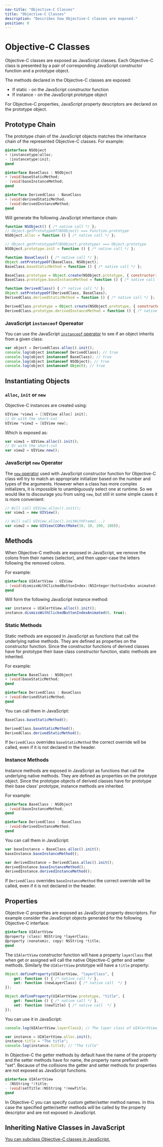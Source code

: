 ```yaml
---
nav-title: "Objective-C Classes"
title: "Objective-C Classes"
description: "Describes how Objective-C classes are exposed."
position: 0
---
```


# Objective-C Classes
Objective-C classes are exposed as JavaScript classes. Each Objective-C class is presented by a pair of corresponding JavaScript constructor function and a prototype object.

The methods declared in the Objective-C classes are exposed:
  * If static - on the JavaScript constructor function
  * If instance - on the JavaScript prototype object

For Objective-C properties, JavaScript property descriptors are declared on the prototype object.

## Prototype Chain
The prototype chain of the JavaScript objects matches the inheritance chain of the represented Objective-C classes. For example:

```objective-c
@interface NSObject
+ (instancetype)alloc;
- (instancetype)init;
@end

@interface BaseClass : NSObject
+ (void)baseStaticMethod;
- (void)baseInstanceMethod;
@end

@interface DerivedClass : BaseClass
+ (void)derivedStaticMethod;
- (void)derivedInstanceMethod;
@end
```

Will generate the following JavaScript inheritance chain:

```javascript
function NSObject() { /* native call */ };
// Object.getPrototypeOf(NSObject) === Function.prototype
NSObject.alloc = function () { /* native call */ };

// Object.getPrototypeOf(NSObject.prototype) === Object.prototype
NSObject.prototype.init = function () { /* native call */ };

function BaseClass() { /* native call */ };
Object.setPrototypeOf(BaseClass, NSObject);
BaseClass.baseStaticMethod = function () { /* native call */ };

BaseClass.prototype = Object.create(NSObject.prototype, { constructor: BaseClass });
BaseClass.prototype.baseInstanceMethod = function () { /* native call */ };

function DerivedClass() { /* native call */ };
Object.setPrototypeOf(DerivedClass, BaseClass);
DerivedClass.derivedStaticMethod = function () { /* native call */ };

DerivedClass.prototype = Object.create(NSObject.prototype, { constructor: DerivedClass });
DerivedClass.prototype.derivedInstanceMethod = function () { /* native call */ };
```

### JavaScript `instanceof` Opereator
You can use the JavaScript [`instanceof` operator](https://developer.mozilla.org/en-US/docs/Web/JavaScript/Reference/Operators/instanceof) to see if an object inherits from a given class:
```javascript
var object = DerivedClass.alloc().init();
console.log(object instanceof DerivedClass); // true
console.log(object instanceof BaseClass); // true
console.log(object instanceof NSObject); // true
console.log(object instanceof Object); // true
```

## Instantiating Objects

### `alloc`, `init` or `new`
Objective-C instances are created using:
```objective-c
UIView *view1 = [[UIView alloc] init];
// Or with the short-cut
UIView *view2 = [UIView new];
```

Which is exposed as:
```javascript
var view1 = UIView.alloc().init();
// Or with the short-cut
var view2 = UIView.new();
```

### JavaScript `new` Operator
The [`new` operator](https://developer.mozilla.org/en-US/docs/Web/JavaScript/Reference/Operators/new) used with JavaScript constructor function for Objective-C class will try to match an appropriate initializer based on the number and types of the arguments. However when a class has more complex initializers, it is impossible to unambiguously select one at runtime. So we would like to discourage you from using `new`, but still in some simple cases it is more convenient:

```javascript
// Will call UIView.alloc().init();
var view1 = new UIView();

// Will call UIView.alloc().initWithFrame(...)
var view2 = new UIView(CGRectMake(10, 10, 200, 100));
```

## Methods
When Objective-C methods are exposed in JavaScript, we remove the colons from their names (selector), and then upper-case the letters following the removed colons.

For example:
```objective-c
@interface UIAlertView : UIView
- (void)dismissWithClickedButtonIndex:(NSInteger)buttonIndex animated:(BOOL)animated;
@end
```
Will form the following JavaScript instance method:
```javascript
var instance = UIAlertView.alloc().init();
instance.dismissWithClickedButtonIndexAnimated(0, true);
```

### Static Methods
Static methods are exposed in JavaScript as functions that call the underlying native methods. They are defined as properties on the constructor function. Since the constructor functions of derived classes have for prototype their base class constructor function, static methods are inherited.

For example:
```objective-c
@interface BaseClass : NSObject
+ (void)baseStaticMethod;
@end

@interface DerivedClass : BaseClass
+ (void)derivedStaticMethod;
@end
```

You can call them in JavaScript:
```javascript
BaseClass.baseStaticMethod();

DerivedClass.baseStaticMethod();
DerivedClass.derivedStaticMethod();
```

If `DerivedClass` overrides `baseStaticMethod` the correct override will be called, even if it is not declared in the header.

### Instance Methods
Instance methods are exposed in JavaScript as functions that call the underlying native methods. They are defined as properties on the prototype object. Since the prototype objects of derived classes have for prototype their base class' prototype, instance methods are inherited.

For example:
```objective-c
@interface BaseClass : NSObject
- (void)baseInstanceMethod;
@end

@interface DerivedClass : BaseClass
- (void)derivedInstanceMethod;
@end
```

You can call them in JavaScript:
```javascript
var baseInstance = BaseClass.alloc().init();
baseInstance.baseInstanceMethod();

var derivedInstance = DerivedClass.alloc().init();
derivedInstance.baseInstanceMethod();
derivedInstance.derivedInstanceMethod();
```

If `DerivedClass` overrides `baseInstanceMethod` the correct override will be called, even if it is not declared in the header.

## Properties
Objective-C properties are exposed as JavaScript property descriptors. For example consider the JavaScript objects generated for the following Objective-C interface:
```objective-c
@interface UIAlertView
@property (class) NSString *layerClass;
@property (nonatomic, copy) NSString *title;
@end
```

The `UIAlertView` constructor function will have a property `layerClass` that when get or assigned will call the native Objective-C getter and setter methods. Similarly the `UIAlertView` prototype will have a `title` property:

```javascript
Object.defineProperty(UIAlertView, "layerClass", {
    get: function () { /* native call */ },
    set: function (newLayerClass) { /* native call  */ }
});

Object.defineProperty(UIAlertView.prototype, "title", {
    get: function () { /* native call */ },
    set: function (newTitle) { /* native call  */ }
});
```

You can use it in JavaScript:
```javascript
console.log(UIAlertView.layerClass); // The layer class of UIAlertView

var instance = UIAlertView.alloc.init();
instance.title = "The title";
console.log(instance.title); // "The title"
```

In Objective-C the getter methods by default have the name of the property and the setter methods have for name, the property name prefixed with "set". Because of the collisions the getter and setter methods for properties are not exposed as JavaScript functions.

```objective-c
@interface UIAlertView
- (NSString *)title;
- (void)setTitle:(NSString *)newTitle;
@end
```

In Objective-C you can specify custom getter/setter method names. In this case the specified getter/setter methods will be called by the property descriptor and are not exposed in JavaScript.

## Inheriting Native Classes in JavaScript
[You can subclass Objective-C classes in JavaScript.](../how-to/ObjC-Subclassing.md)
